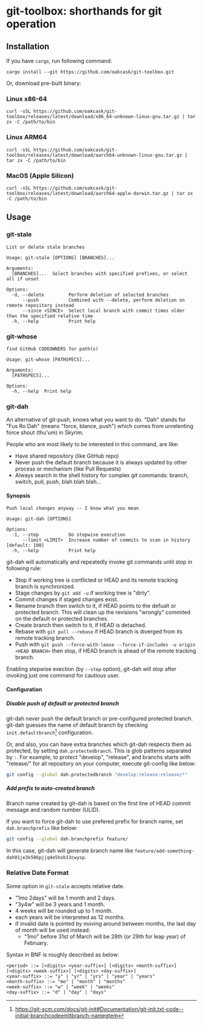 # git-toolbox: shorthands for git operation

## Installation

If you have `cargo`, run following command:

```
cargo install --git https://github.com/oakcask/git-toolbox.git
```

Or, download pre-built binary:

### Linux x86-64

```
curl -sSL https://github.com/oakcask/git-toolbox/releases/latest/download/x86_64-unknown-linux-gnu.tar.gz | tar zx -C /path/to/bin
```

### Linux ARM64

```
curl -sSL https://github.com/oakcask/git-toolbox/releases/latest/download/aarch64-unknown-linux-gnu.tar.gz | tar zx -C /path/to/bin
```

### MacOS (Apple Silicon)

```
curl -sSL https://github.com/oakcask/git-toolbox/releases/latest/download/aarch64-apple-darwin.tar.gz | tar zx -C /path/to/bin
```

## Usage

### git-stale

```
List or delete stale branches

Usage: git-stale [OPTIONS] [BRANCHES]...

Arguments:
  [BRANCHES]...  Select branches with specified prefixes, or select all if unset

Options:
  -d, --delete         Perform deletion of selected branches
      --push           Combined with --delete, perform deletion on remote repository instead
      --since <SINCE>  Select local branch with commit times older than the specified relative time
  -h, --help           Print help
```

### git-whose

```
find GitHub CODEOWNERS for path(s)

Usage: git-whose [PATHSPECS]...

Arguments:
  [PATHSPECS]...  

Options:
  -h, --help  Print help
```

### git-dah

An alternative of git-push, knows what you want to do.
"Dah" stands for "Fus Ro Dah" (means "force, blance, push")
which comes from unrelenting force shout (thu'um) in Skyrim.

People who are most likely to be interested in this command, are like:

* Have shared repository (like GitHub repo)
* Never push the default branch because it is always updated by
  other process or mechanism (like Pull Requests)
* Always search in the shell history for complex git commands:
  branch, switch, pull, push, blah blah blah...

#### Synopsis

```
Push local changes anyway -- I know what you mean

Usage: git-dah [OPTIONS]

Options:
  -1, --step           Do stepwise execution
      --limit <LIMIT>  Increase number of commits to scan in history [default: 100]
  -h, --help           Print help
```

git-dah will automatically and repeatedly invoke git commands until stop in following rule:

* Stop if working tree is conflicted or HEAD and its remote tracking branch is synchronized.
* Stage changes by `git add -u` if working tree is "dirty".
* Commit changes if staged changes exist.
* Rename branch then switch to it, if HEAD points to the defualt or protected branch.
  This will clean up the revisions "wrongly" commited on the default or protected branches.
* Create branch then switch to it, if HEAD is detached.
* Rebase with `git pull --rebase` if HEAD branch is diverged from its remote tracking branch.
* Push with `git push --force-with-lease --force-if-includes -u origin <HEAD BRANCH>` then stop,
  if HEAD branch is ahead of the remote tracking branch.

Enabling stepwise exection (by `--step` option), git-dah will stop after invoking just one command for cautious user.

[^1]: https://git-scm.com/docs/git-init#Documentation/git-init.txt-code--initial-branchcodeemltbranch-namegtem

#### Configuration

##### Disable push of default or protected branch

git-dah never push the default branch or pre-configured protected branch.
git-dah guesses the name of default branch by checking `init.defaultbranch`[^1] configuration.

Or, and also, you can have extra branches which git-dah respects them as protected, by setting `dah.protectedbranch`.
This is glob patterns separated by `:`.
For example, to protect "develop", "release", and branchs starts with "release/" for all repository on your computer,
execute git-config like below:

```sh
git config --global dah.protectedbranch "develop:release:release/*"
```

##### Add prefix to auto-created branch

Branch name created by git-dah is based on the first line of HEAD commit message and
random number (ULID).

If you want to force git-dah to use prefered prefix for branch name, set `dah.branchprefix` like below:

```sh
git config --global dah.branchprefix feature/
```

In this case, git-dah will generate branch name like `feature/add-something-dah01je3k586pjjq4e5hxb13cwysp`.

### Relative Date Format

Some option in `git-stale` accepts relative date.

- "1mo 2days" will be 1 month and 2 days.
- "3y4w" will be 3 years and 1 month.
- 4 weeks will be rounded up to 1 month.
- each years will be interpreted as 12 months.
- if invalid date is pointed by moving around between months, the last day of month will be used instead:
  - "1mo" before 31st of March will be 28th (or 29th for leap year) of February.

Syntax in BNF is roughly described as below:

```
<period> ::= [<digits> <year-suffix>] [<digits> <month-suffix>] [<digits> <week-suffix>] [<digits> <day-suffix>]
<year-suffix> ::= "y" | "yr" | "yrs" | "year" | "years"
<month-suffix> ::= "mo" | "month" | "months"
<week-suffix> ::= "w" | "week" | "weeks"
<day-suffix> ::= "d" | "day" | "days"
```
